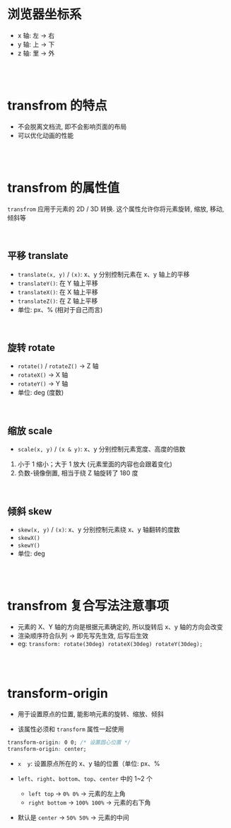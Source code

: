 # 浏览器坐标系

-   x 轴: 左 → 右
-   y 轴: 上 → 下
-   z 轴: 里 → 外

<br><br>

# transfrom 的特点

-   不会脱离文档流, 即不会影响页面的布局
-   可以优化动画的性能

<br><br>

# transfrom 的属性值

`transfrom` 应用于元素的 2D / 3D 转换. 这个属性允许你将元素旋转, 缩放, 移动, 倾斜等

<br>

## 平移 translate

-   `translate(x, y)` / `(x)`: x、y 分别控制元素在 x、y 轴上的平移
-   `translateY()`: 在 Y 轴上平移
-   `translateX()`: 在 X 轴上平移
-   `translateZ()`: 在 Z 轴上平移
-   单位: px、% (相对于自己而言)

<br>

## 旋转 rotate

-   `rotate()` / `rotateZ()` → Z 轴
-   `rotateX()` → X 轴
-   `rotateY()` → Y 轴
-   单位: deg (度数)

<br>

## 缩放 scale

-   `scale(x, y)` / `(x & y)`: x、y 分别控制元素宽度、高度的倍数

1.  小于 1 缩小；大于 1 放大 (元素里面的内容也会跟着变化)
2.  负数-镜像倒置, 相当于绕 Z 轴旋转了 180 度

<br>

## 倾斜 skew

-   `skew(x, y)` / `(x)`: x、y 分别控制元素绕 x、y 轴翻转的度数
-   `skewX()`
-   `skewY()`
-   单位: deg

<br><br>

# transfrom 复合写法注意事项

-   元素的 X、Y 轴的方向是根据元素确定的, 所以旋转后 x、y 轴的方向会改变
-   渲染顺序符合队列 → 即先写先生效, 后写后生效
-   eg: `transform: rotate(30deg) rotateX(30deg) rotateY(30deg);`

<br><br>

# transform-origin

-   用于设置原点的位置, 能影响元素的旋转、缩放、倾斜

-   该属性必须和 `transform` 属性一起使用

```css
transform-origin: 0 0; /* 设置圆心位置 */
transform-origin: center;
```

-   `x  y`: 设置原点所在的 x、y 轴的位置（单位: px、%
-   `left`、`right`、`bottom`、`top`、`center` 中的 1~2 个

    -   `left top` → `0% 0%` → 元素的左上角
    -   `right bottom` → `100% 100%` → 元素的右下角

-   默认是 `center` → `50% 50%` → 元素的中间

<br>
